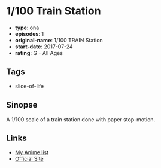 # 1/100 Train Station

-   **type**: ona
-   **episodes**: 1
-   **original-name**: 1/100 TRAIN Station
-   **start-date**: 2017-07-24
-   **rating**: G - All Ages

## Tags

-   slice-of-life

## Sinopse

A 1/100 scale of a train station done with paper stop-motion.

## Links

-   [My Anime list](https://myanimelist.net/anime/36747/1_100_Train_Station)
-   [Official Site](http://www.teradamokei.jp/movie/1100/teradamokei-pictures1100-train-station.html)
